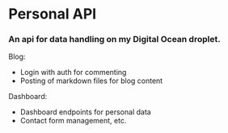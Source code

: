 # Personal API

### An api for data handling on my Digital Ocean droplet.

Blog:

- Login with auth for commenting
- Posting of markdown files for blog content

Dashboard:

- Dashboard endpoints for personal data
- Contact form management, etc.

